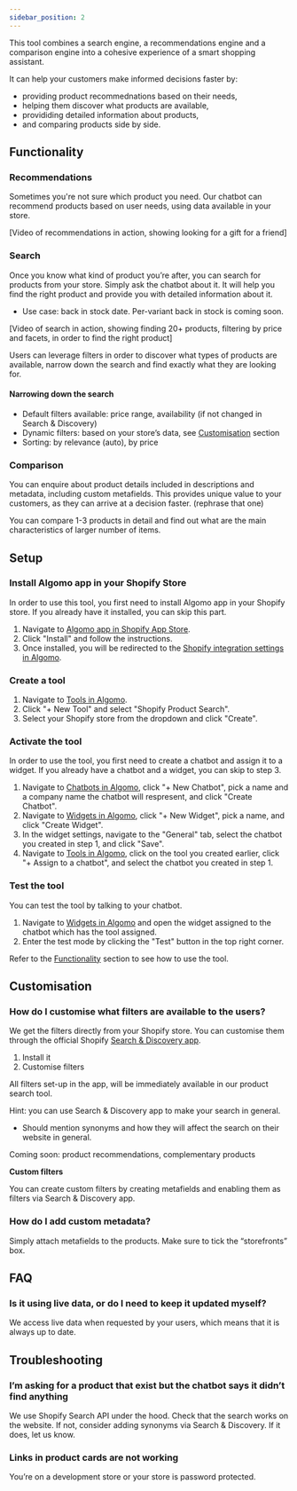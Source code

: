 ```yaml
---
sidebar_position: 2
---
```


This tool combines a search engine, a recommendations engine and a comparison engine into a cohesive experience of a smart shopping assistant.

It can help your customers make informed decisions faster by:

- providing product recommednations based on their needs,
- helping them discover what products are available,
- provididing detailed information about products,
- and comparing products side by side.

## Functionality

### Recommendations

Sometimes you're not sure which product you need. Our chatbot can recommend products based on user needs, using data available in your store.

[Video of recommendations in action, showing looking for a gift for a friend]

### Search

Once you know what kind of product you’re after, you can search for products from your store. Simply ask the chatbot about it. It will help you find the right product and provide you with detailed information about it.

- Use case: back in stock date. Per-variant back in stock is coming soon.

[Video of search in action, showing finding 20+ products, filtering by price and facets, in order to find the right product]

Users can leverage filters in order to discover what types of products are available, narrow down the search and find exactly what they are looking for.

#### Narrowing down the search

- Default filters available: price range, availability (if not changed in Search & Discovery)
- Dynamic filters: based on your store’s data, see [Customisation](#customisation) section
- Sorting: by relevance (auto), by price

### Comparison

You can enquire about product details included in descriptions and metadata, including custom metafields. This provides unique value to your customers, as they can arrive at a decision faster. (rephrase that one)

You can compare 1-3 products in detail and find out what are the main characteristics of larger number of items.

## Setup

### Install Algomo app in your Shopify Store

In order to use this tool, you first need to install Algomo app in your Shopify store. If you already have it installed, you can skip this part.

1. Navigate to [Algomo app in Shopify App Store](https://apps.shopify.com/algomo).
2. Click "Install" and follow the instructions.
3. Once installed, you will be redirected to the [Shopify integration settings in Algomo](https://app.algomo.com/integrations/shopify).

### Create a tool

1. Navigate to [Tools in Algomo](https://app.algomo.com/tools).
2. Click "+ New Tool" and select "Shopify Product Search".
3. Select your Shopify store from the dropdown and click "Create".

### Activate the tool

In order to use the tool, you first need to create a chatbot and assign it to a widget. If you already have a chatbot and a widget, you can skip to step 3.

1. Navigate to [Chatbots in Algomo](https://app.algomo.com/chatbots), click "+ New Chatbot", pick a name and a company name the chatbot will respresent, and click "Create Chatbot".
2. Navigate to [Widgets in Algomo](https://app.algomo.com/widgets), click "+ New Widget", pick a name, and click "Create Widget".
3. In the widget settings, navigate to the "General" tab, select the chatbot you created in step 1, and click "Save".
4. Navigate to [Tools in Algomo](https://app.algomo.com/tools), click on the tool you created earlier, click "+ Assign to a chatbot", and select the chatbot you created in step 1.

### Test the tool

You can test the tool by talking to your chatbot.

1. Navigate to [Widgets in Algomo](https://app.algomo.com/widgets) and open the widget assigned to the chatbot which has the tool assigned.
2. Enter the test mode by clicking the "Test" button in the top right corner.

Refer to the [Functionality](#functionality) section to see how to use the tool.

## Customisation

### How do I customise what filters are available to the users?

We get the filters directly from your Shopify store. You can customise them through the official Shopify [Search & Discovery app](https://apps.shopify.com/search-and-discovery).

1. Install it
2. Customise filters

All filters set-up in the app, will be immediately available in our product search tool.

Hint: you can use Search & Discovery app to make your search in general.

- Should mention synonyms and how they will affect the search on their website in general.

Coming soon: product recommendations, complementary products

**Custom filters**

You can create custom filters by creating metafields and enabling them as filters via Search & Discovery app.

### How do I add custom metadata?

Simply attach metafields to the products. Make sure to tick the “storefronts” box.

## FAQ

### Is it using live data, or do I need to keep it updated myself?

We access live data when requested by your users, which means that it is always up to date.

## Troubleshooting

### I’m asking for a product that exist but the chatbot says it didn’t find anything

We use Shopify Search API under the hood. Check that the search works on the website. If not, consider adding synonyms via Search & Discovery. If it does, let us know.

### Links in product cards are not working

You’re on a development store or your store is password protected.
